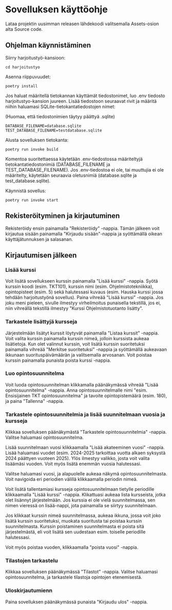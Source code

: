 # Sovelluksen käyttöohje

Lataa projektin uusimman releasen lähdekoodi valitsemalla Assets-osion alta Source code.

## Ohjelman käynnistäminen

Siirry harjoitustyö-kansioon:

```
cd harjoitustyo
```

Asenna riippuvuudet:

```
poetry install
```

Jos haluat määritellä tietokannan käyttämät tiedostonimet, luo .env tiedosto harjoitustyo-kansion juureen. Lisää tiedostoon seuraavat rivit ja määritä niihin haluamasi SQLite-tietokantatiedostojen nimet:

(Huomaa, että tiedostonimien täytyy päättyä .sqlite)

```
DATABASE_FILENAME=database.sqlite
TEST_DATABASE_FILENAME=testdatabase.sqlite
```

Alusta sovelluksen tietokanta:

```
poetry run invoke build
```

Komentoa suoritettaessa käytetään .env-tiedostossa määriteltyjä tietokantatiedostonimiä (DATABASE_FILENAME ja TEST_DATABASE_FILENAME). Jos .env-tiedostoa ei ole, tai muuttujia ei ole määritelty, käytetään seuraavia oletusnimiä (database.sqlite ja test_database.sqlite).

Käynnistä sovellus:

```
poetry run invoke start
```

## Rekisteröityminen ja kirjautuminen

Rekisteröidy ensin painamalla "Rekisteröidy" -nappia. Tämän jälkeen voit kirjautua sisään painamalla "Kirjaudu sisään"-nappia ja syöttämällä oikean käyttäjätunnuksen ja salasanan.

## Kirjautumisen jälkeen

### Lisää kurssi

Voit lisätä sovellukseen kurssin painamalla "Lisää kurssi" -nappia. Syötä kurssin koodi (esim. TKT101), kurssin nimi (esim. Ohjelmistotekniikka), opintopisteet (esim. 5) sekä halutessasi kuvaus (esim. Hauska kurssi jossa tehdään harjoitustyönä sovellus). Paina vihreää "Lisää kurssi" -nappia. Jos joku meni pieleen, sivulle ilmestyy virheilmoitus punaisella tekstillä, jos ei, niin vihreällä tekstillä ilmestyy "Kurssi Ohjelmistotuotanto lisätty".

### Tarkastele lisättyjä kursseja

Järjestelmään lisätyt kurssit löytyvät painamalla "Listaa kurssit" -nappia. Voit valita kurssin painamalla kurssin nimeä, jolloin kurssista aukeaa lisätietoja. Kun olet valinnut kurssin, voit lisätä kurssin suoritetuksi painamalla vihreää "Merkitse suoritetuksi" -nappia ja syöttämällä aukeavaan ikkunaan suorituspäivämäärän ja valitsemalla arvosanan. Voit poistaa kurssin painamalla punaista poista kurssi -nappia.

### Luo opintosuunnitelma

Voit luoda opintosuunnitelman klikkamalla päänäkymässä vihreää "Lisää opintosuunnitelma" -nappia. Anna opintosuunnitelmalle nimi "esim. Ensisijainen TKT opintosuunnitelma" ja tavoite opintopistemäärä (esim. 180), ja paina "Tallenna" -nappia.

### Tarkastele opintosuunnitelmia ja lisää suunnitelmaan vuosia ja kursseja

Klikkaa sovelluksen päänäkymästä "Tarkastele opintosuunnitelmia" -nappia. Valitse haluamasi opintosuunnitelma.

Lisää suunnitelmaan vuosi klikkaamalla "Lisää akateeminen vuosi" -nappia. Lisää haluamasi vuodet (esim. 2024-2025 tarkoittaa vuotta alkaen syksystä 2024 päättyen vuoteen 2025). Ylös ilmestyy valikko, josta voit valita lisäämäsi vuoden. Voit myös lisätä enemmän vuosia halutessasi.

Valitse haluamasi vuosi, ja alapuolelle aukeaa näkymä opintosuunnitelmasta. Voit navigoida eri periodien välillä klikkaamalla periodin nimeä.

Voit lisätä tallentamiasi kursseja opintosuunnitelmaan tietylle periodille klikkaamalla "Lisää kurssi" -nappia. Klikattuasi aukeaa lista kursseista, jotka olet lisännyt järjestelmään. Jos kurssia ei ole vielä suunnitelmassa, sen nimen vieressä on lisää-nappi, jota painamalla se siirtyy suunnitelmaan.

Jos klikkaat kurssin nimeä suunnitelmassa, aukeaa ikkuna, jossa voit joko lisätä kurssin suoritetuksi, muokata suoritusta tai poistaa kurssin suunnitelmasta. Kurssin poistaminen suunnitelmasta ei poista sitä järjestelmästä, eli voit lisätä sen uudestaan esim. toiselle periodille halutessasi.

Voit myös poistaa vuoden, klikkaamalla "poista vuosi" -nappia.

### Tilastojen tarkastelu

Klikkaa sovelluksen päänäkymässä "Tilastot" -nappia. Valitse haluamasi opintosuunnitelma, ja tarkastele tilastoja opintojen etenemisestä.

### Uloskirjautumienn

Paina sovelluksen päänäkymässä punaista "Kirjaudu ulos" -nappia.
